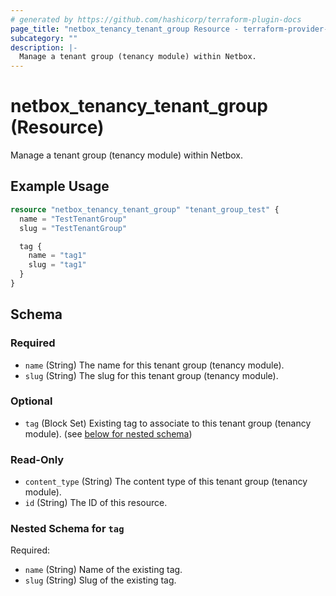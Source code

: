```yaml
---
# generated by https://github.com/hashicorp/terraform-plugin-docs
page_title: "netbox_tenancy_tenant_group Resource - terraform-provider-netbox"
subcategory: ""
description: |-
  Manage a tenant group (tenancy module) within Netbox.
---
```


# netbox_tenancy_tenant_group (Resource)

Manage a tenant group (tenancy module) within Netbox.

## Example Usage

```terraform
resource "netbox_tenancy_tenant_group" "tenant_group_test" {
  name = "TestTenantGroup"
  slug = "TestTenantGroup"

  tag {
    name = "tag1"
    slug = "tag1"
  }
}
```

<!-- schema generated by tfplugindocs -->
## Schema

### Required

- `name` (String) The name for this tenant group (tenancy module).
- `slug` (String) The slug for this tenant group (tenancy module).

### Optional

- `tag` (Block Set) Existing tag to associate to this tenant group (tenancy module). (see [below for nested schema](#nestedblock--tag))

### Read-Only

- `content_type` (String) The content type of this tenant group (tenancy module).
- `id` (String) The ID of this resource.

<a id="nestedblock--tag"></a>
### Nested Schema for `tag`

Required:

- `name` (String) Name of the existing tag.
- `slug` (String) Slug of the existing tag.



